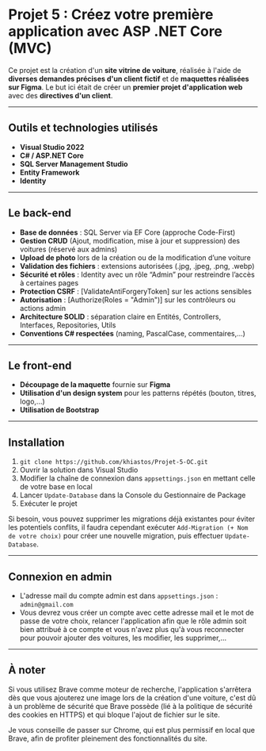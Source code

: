 # Projet 5 : Créez votre première application avec ASP .NET Core (MVC)

Ce projet est la création d'un **site vitrine de voiture**, réalisée à l'aide de **diverses demandes précises d'un client fictif** et de **maquettes réalisées sur Figma**. 
Le but ici était de créer un **premier projet d'application web** avec des **directives d'un client**.

---
## Outils et technologies utilisés

- **Visual Studio 2022**
- **C# / ASP.NET Core**
- **SQL Server Management Studio**
- **Entity Framework**
- **Identity**
  
---
## Le back-end

- **Base de données** : SQL Server via EF Core (approche Code-First)
- **Gestion CRUD** (Ajout, modification, mise à jour et suppression) des voitures (réservé aux admins)
- **Upload de photo** lors de la création ou de la modification d’une voiture
- **Validation des fichiers** : extensions autorisées (.jpg, .jpeg, .png, .webp)
- **Sécurité et rôles** : Identity avec un rôle “Admin” pour restreindre l’accès à certaines pages
- **Protection CSRF** : [ValidateAntiForgeryToken] sur les actions sensibles
- **Autorisation** : [Authorize(Roles = "Admin")] sur les contrôleurs ou actions admin
- **Architecture SOLID** : séparation claire en Entités, Controllers, Interfaces, Repositories, Utils
- **Conventions C# respectées** (naming, PascalCase, commentaires,...)
  
---
## Le front-end

- **Découpage de la maquette** fournie sur **Figma**
- **Utilisation d'un design system** pour les patterns répétés (bouton, titres, logo,...)
- **Utilisation de Bootstrap**

---
## Installation  

1. `git clone https://github.com/khiastos/Projet-5-OC.git`  
2. Ouvrir la solution dans Visual Studio  
3. Modifier la chaîne de connexion dans `appsettings.json` en mettant celle de votre base en local 
4. Lancer `Update-Database` dans la Console du Gestionnaire de Package
5. Exécuter le projet

Si besoin, vous pouvez supprimer les migrations déjà existantes pour éviter les potentiels conflits, il faudra cependant exécuter `Add-Migration (+ Nom de votre choix)` pour créer une nouvelle migration, puis effectuer `Update-Database`.

---
## Connexion en admin

- L'adresse mail du compte admin est dans `appsettings.json` : `admin@gmail.com`
- Vous devrez vous créer un compte avec cette adresse mail et le mot de passe de votre choix, relancer l'application afin que le rôle admin soit bien attribué à ce compte et vous n'avez plus qu'à vous reconnecter pour pouvoir ajouter des voitures, les modifier, les supprimer,...

---
## À noter

Si vous utilisez Brave comme moteur de recherche, l'application s'arrêtera dès que vous ajouterez une image lors de la création d'une voiture, c'est dû à un problème de sécurité que Brave possède (lié à la politique de sécurité des cookies en HTTPS) et qui bloque l'ajout de fichier sur le site.

Je vous conseille de passer sur Chrome, qui est plus permissif en local que Brave, afin de profiter pleinement des fonctionnalités du site.
